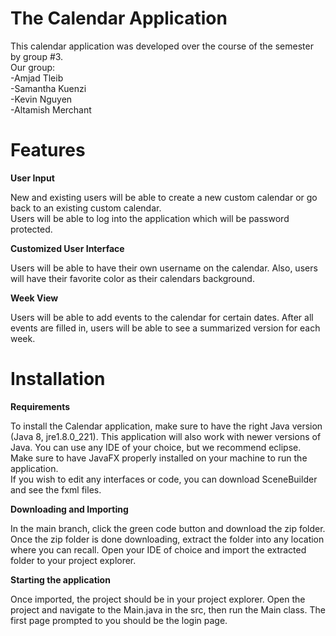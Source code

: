 # The Calendar Application

This calendar application was developed over the course of the semester by group #3.  
Our group:  
-Amjad Tleib  
-Samantha Kuenzi  
-Kevin Nguyen  
-Altamish Merchant  

# Features

**User Input**

New and existing users will be able to create a new custom calendar or go back to an existing custom calendar.  
Users will be able to log into the application which will be password protected.

**Customized User Interface**

Users will be able to have their own username on the calendar. Also, users will have their favorite color as their calendars background.

**Week View**

Users will be able to add events to the calendar for certain dates. After all events are filled in, users will be able to see a summarized version for each week.

# Installation

**Requirements**

To install the Calendar application, make sure to have the right Java version (Java 8, jre1.8.0_221). This application will also work with newer versions of Java. You can use any IDE of your choice, but we recommend eclipse. Make sure to have JavaFX properly installed on your machine to run the application.  
If you wish to edit any interfaces or code, you can download SceneBuilder and see the fxml files.  

**Downloading and Importing**  

In the main branch, click the green code button and download the zip folder. Once the zip folder is done downloading, extract the folder into any location where you can recall. Open your IDE of choice and import the extracted folder to your project explorer.  

**Starting the application**  

Once imported, the project should be in your project explorer. Open the project and navigate to the Main.java in the src, then run the Main class. The first page prompted to you should be the login page.




